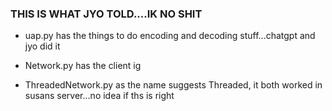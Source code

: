### THIS IS WHAT JYO TOLD....IK NO SHIT
- uap.py has the things to do encoding and decoding stuff...chatgpt and jyo did it

- Network.py has the client ig 

- ThreadedNetwork.py as the name suggests Threaded, it both worked in susans server...no idea if ths is right